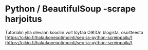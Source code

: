 # Python / BeautifulSoup -scrape harjoitus

Tutorialin yllä olevaan koodiin voit löytää OIKIOn blogista, osoitteesta [https://oikio.fi/hakukoneoptimointi/seo-ja-python-screippailu/](https://oikio.fi/hakukoneoptimointi/seo-ja-python-screippailu/)
